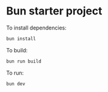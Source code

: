 # Bun starter project

To install dependencies:

```bash
bun install
```

To build:

```bash
bun run build
```

To run:

```bash
bun dev
```
